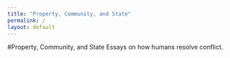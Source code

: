 ```yaml
---
title: "Property, Community, and State"
permalink: /
layout: default
---
```


#Property, Community, and State
Essays on how humans resolve conflict.
